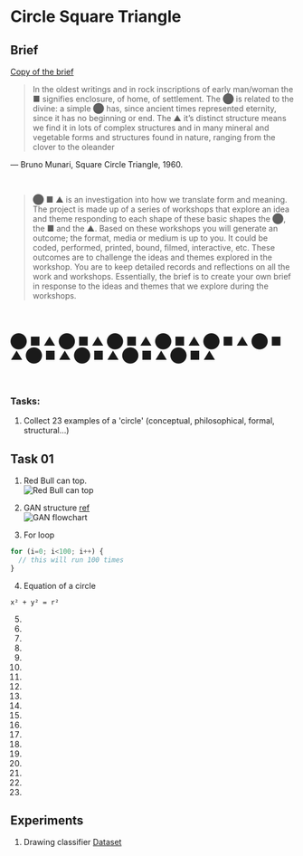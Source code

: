 # Circle Square Triangle

## Brief

[Copy of the brief](docs\IS_U7_21-22_CircleSquareTriangle.pdf)

> In the oldest writings and in rock inscriptions of early man/woman the &#9632; signifies
enclosure, of home, of settlement. The &#11044; is related to the divine: a simple &#11044; has,
since ancient times represented eternity, since it has no beginning or end. The &#9650;
it’s distinct structure means we find it in lots of complex structures and in many
mineral and vegetable forms and structures found in nature, ranging from the
clover to the oleander

— Bruno Munari, Square Circle Triangle, 1960.

<br>

>&#11044; &#9632; &#9650; is an investigation into how we translate form and meaning. The project
is made up of a series of workshops that explore an idea and theme responding
to each shape of these basic shapes the &#11044;, the &#9632; and the &#9650;. Based on these
workshops you will generate an outcome; the format, media or medium is up to
you. It could be coded, performed, printed, bound, filmed, interactive, etc. These
outcomes are to challenge the ideas and themes explored in the workshop.
You are to keep detailed records and reflections on all the work and workshops.
Essentially, the brief is to create your own brief in response to the ideas and
themes that we explore during the workshops.

<br>

## &#11044; &#9632; &#9650; &#11044; &#9632; &#9650; &#11044; &#9632; &#9650; &#11044; &#9632; &#9650; &#11044; &#9632; &#9650; &#11044; &#9632; &#9650; &#11044; &#9632; &#9650; &#11044; &#9632; &#9650; &#11044; &#9632; &#9650; &#11044; &#9632; &#9650;
<br>


### Tasks:

1. Collect 23 examples of a 'circle' (conceptual, philosophical, formal, structural…)


## Task 01

1. Red Bull can top.<br>
![Red Bull can top](https://www.seekpng.com/png/detail/87-877714_red-bull-can-png-download-red-bull-can.png)

2. GAN structure [ref](https://machinelearningmastery.com/what-are-generative-adversarial-networks-gans/)<br>
![GAN flowchart](https://machinelearningmastery.com/wp-content/uploads/2019/04/Example-of-Supervised-Learning.png)

3. For loop
  ``` javascript
  for (i=0; i<100; i++) {
    // this will run 100 times
  }
  ```
4. Equation of a circle
  ```
  x² + y² = r²
  ```
5. 
6. 
7. 
8. 
9. 
10. 
11. 
12. 
13. 
14. 
15. 
16. 
17. 
18. 
19. 
20. 
21. 
22. 
23. 

## Experiments

1. Drawing classifier [Dataset](https://www.kaggle.com/cactus3/basicshapes)